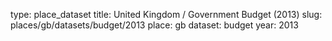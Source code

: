 type: place_dataset
title: United Kingdom / Government Budget (2013)
slug: places/gb/datasets/budget/2013
place: gb
dataset: budget
year: 2013
